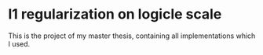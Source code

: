 # l1 regularization on logicle scale

This is the project of my master thesis, containing all implementations which I used.
